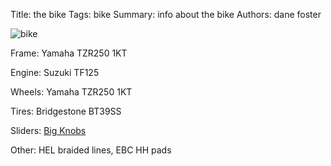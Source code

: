 Title: the bike
Tags: bike
Summary: info about the bike
Authors: dane foster

![bike]({photo}bike/bike.jpg)

Frame: Yamaha TZR250 1KT

Engine: Suzuki TF125

Wheels: Yamaha TZR250 1KT

Tires: Bridgestone BT39SS

Sliders: [Big Knobs](http://www.bigknobs.com.au)

Other: HEL braided lines, EBC HH pads


